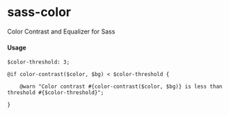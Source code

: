 sass-color
==========

Color Contrast and Equalizer for Sass


#### Usage

    $color-threshold: 3;

    @if color-contrast($color, $bg) < $color-threshold {

        @warn "Color contrast #{color-contrast($color, $bg)} is less than threshold #{$color-threshold}";
  
    }
